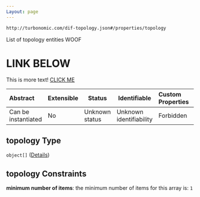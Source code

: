 ```yaml
---
Layout: page
---
```

```txt
http://turbonomic.com/dif-topology.json#/properties/topology
```

List of topology entities WOOF <h1>LINK BELOW</h1><p>This is more text! <a href='http://www.cudspan.net'>CLICK ME</a></p>


| Abstract            | Extensible | Status         | Identifiable            | Custom Properties | Additional Properties | Access Restrictions | Defined In                                                                                   |
| :------------------ | ---------- | -------------- | ----------------------- | :---------------- | --------------------- | ------------------- | -------------------------------------------------------------------------------------------- |
| Can be instantiated | No         | Unknown status | Unknown identifiability | Forbidden         | Allowed               | none                | [dif-total-schema.schema.json\*](../out/dif-total-schema.schema.json "open original schema") |

## topology Type

`object[]` ([Details](dif-total-schema-definitions-entity.md))

## topology Constraints

**minimum number of items**: the minimum number of items for this array is: `1`
